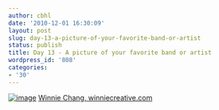```yaml
---
author: cbhl
date: '2010-12-01 16:30:09'
layout: post
slug: day-13-a-picture-of-your-favorite-band-or-artist
status: publish
title: Day 13 - A picture of your favorite band or artist
wordpress_id: '808'
categories:
- '30'
---
```


[![image](http://blog.azuresky.ca/blog/wp-content/uploads/2010/12/47032_1197952565184_1719620954_387025_4729014_n.jpg "47032_1197952565184_1719620954_387025_4729014_n")](http://blog.azuresky.ca/blog/wp-content/uploads/2010/12/47032_1197952565184_1719620954_387025_4729014_n.jpg)
[Winnie Chang, winniecreative.com](http://winniecreative.com)
